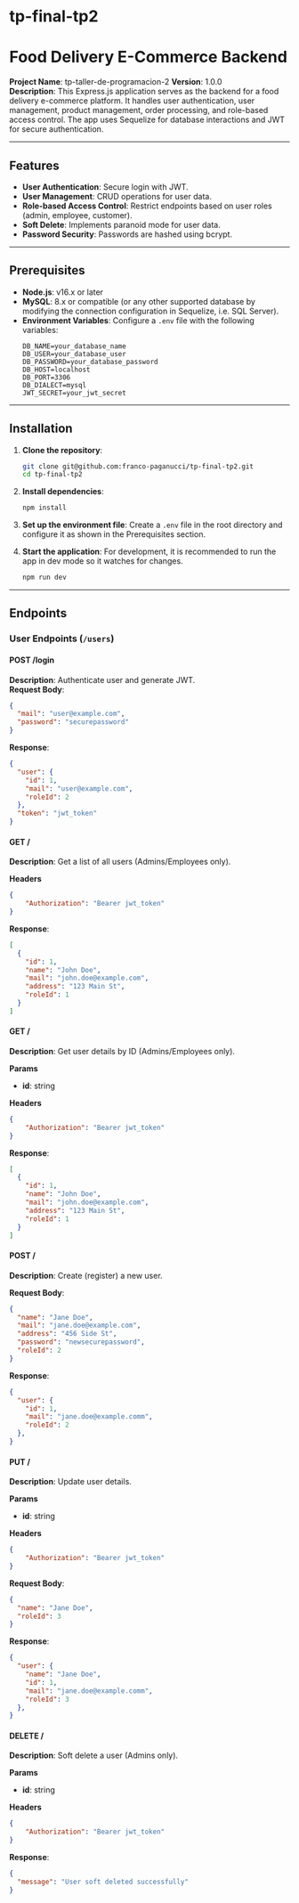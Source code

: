 # tp-final-tp2
# Food Delivery E-Commerce Backend

**Project Name**: tp-taller-de-programacion-2
**Version**: 1.0.0  
**Description**: This Express.js application serves as the backend for a food delivery e-commerce platform. It handles user authentication, user management, product management, order processing, and role-based access control. The app uses Sequelize for database interactions and JWT for secure authentication.

---

## Features

- **User Authentication**: Secure login with JWT.
- **User Management**: CRUD operations for user data.
- **Role-based Access Control**: Restrict endpoints based on user roles (admin, employee, customer).
- **Soft Delete**: Implements paranoid mode for user data.
- **Password Security**: Passwords are hashed using bcrypt.

---

## Prerequisites

- **Node.js**: v16.x or later
- **MySQL**: 8.x or compatible (or any other supported database by modifying the connection configuration in Sequelize, i.e. SQL Server).
- **Environment Variables**: Configure a `.env` file with the following variables:
  ```env
  DB_NAME=your_database_name
  DB_USER=your_database_user
  DB_PASSWORD=your_database_password
  DB_HOST=localhost
  DB_PORT=3306
  DB_DIALECT=mysql
  JWT_SECRET=your_jwt_secret

---

## Installation

1. **Clone the repository**:
   ```bash
   git clone git@github.com:franco-paganucci/tp-final-tp2.git
   cd tp-final-tp2
   ```

2. **Install dependencies**:
   ```bash
   npm install
   ```

3. **Set up the environment file**:
Create a `.env` file in the root directory and configure it as shown in the Prerequisites section.

4. **Start the application**:
For development, it is recommended to run the app in dev mode so it watches for changes.
    ```bash
    npm run dev
    ```
   
---

## Endpoints

### User Endpoints (`/users`)

#### **POST /login**
**Description**: Authenticate user and generate JWT.  
**Request Body**:
```json
{
  "mail": "user@example.com",
  "password": "securepassword"
}
```

**Response**:
```json
{
  "user": {
    "id": 1,
    "mail": "user@example.com",
    "roleId": 2
  },
  "token": "jwt_token"
}
```

#### **GET /**
**Description**: Get a list of all users (Admins/Employees only).

**Headers**
```json
{
    "Authorization": "Bearer jwt_token"
}
```

**Response**:
```json
[
  {
    "id": 1,
    "name": "John Doe",
    "mail": "john.doe@example.com",
    "address": "123 Main St",
    "roleId": 1
  }
]
```

#### **GET /**
**Description**: Get user details by ID (Admins/Employees only).

**Params**
- **id**: string

**Headers**
```json
{
    "Authorization": "Bearer jwt_token"
}
```

**Response**:
```json
[
  {
    "id": 1,
    "name": "John Doe",
    "mail": "john.doe@example.com",
    "address": "123 Main St",
    "roleId": 1
  }
]
```

#### **POST /**
**Description**: Create (register) a new user.

**Request Body**:
```json
{
  "name": "Jane Doe",
  "mail": "jane.doe@example.com",
  "address": "456 Side St",
  "password": "newsecurepassword",
  "roleId": 2
}
```

**Response**:
```json
{
  "user": {
    "id": 1,
    "mail": "jane.doe@example.comm",
    "roleId": 2
  },
}
```

#### **PUT /**
**Description**: Update user details.

**Params**
- **id**: string

**Headers**
```json
{
    "Authorization": "Bearer jwt_token"
}
```

**Request Body**:
```json
{
  "name": "Jane Doe",
  "roleId": 3
}
```

**Response**:
```json
{
  "user": {
    "name": "Jane Doe",
    "id": 1,
    "mail": "jane.doe@example.comm",
    "roleId": 3
  },
}
```

#### **DELETE /**
**Description**: Soft delete a user (Admins only).

**Params**
- **id**: string

**Headers**
```json
{
    "Authorization": "Bearer jwt_token"
}
```

**Response**:
```json
{
  "message": "User soft deleted successfully"
}
```